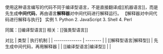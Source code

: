 使用这种语言编写的代码不同于编译型语言，不是直接翻译成[[机器语言]]，而是先生成**中间代码**，再由语言**解释器**对中间代码进行解释运行。
【解释器对中间代码进行解释与执行】
实例
	1. Python
	2. JavaScript
	3. Shell
	4. Perl

同属：[[编译型语言]] 
相关：[[强类型语言]] 


对比
| 类型           | 执行机制 |
| -------------- | -------- |
| [[解释型语言|解释型]] |      先生成中间代码，再用解释器    |
| [[编译型语言|编译型]]   |          |
